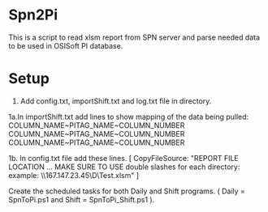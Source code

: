 # Spn2Pi
This is a script to read xlsm report from SPN server and parse needed data to be used in OSISoft PI database.

# Setup
1. Add config.txt, importShift.txt and log.txt file in directory.

1a.In importShift.txt add lines to show mapping of the data being pulled:
COLUMN_NAME\~PITAG_NAME\~COLUMN_NUMBER
COLUMN_NAME\~PITAG_NAME\~COLUMN_NUMBER
COLUMN_NAME\~PITAG_NAME\~COLUMN_NUMBER


1b. In config.txt file add these lines.
[
    CopyFileSource: "REPORT FILE LOCATION ... MAKE SURE TO USE double slashes for each directory: example: \\\\167.147.23.45\\D\\Test.xlsm"
]

Create the scheduled tasks for both Daily and Shift programs. ( Daily = SpnToPi.ps1 and Shift = SpnToPi_Shift.ps1 ).
